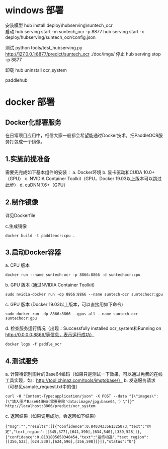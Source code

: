 
# windows 部署
安装模型
hub install deploy\hubserving\suntech_ocr\
启动
hub serving start -m suntech_ocr -p 8877
hub serving start -c deploy/hubserving/suntech_ocr/config.json

测试
python tools/test_hubserving.py http://127.0.0.1:8877/predict/suntech_ocr ./doc/imgs/
停止
hub serving stop -p 8877

卸载
hub uninstall ocr_system

paddlehub

# docker 部署

## Docker化部署服务
在日常项目应用中，相信大家一般都会希望能通过Docker技术，把PaddleOCR服务打包成一个镜像。


## 1.实施前提准备

需要先完成如下基本组件的安装：
a. Docker环境
b. 显卡驱动和CUDA 10.0+（GPU）
c. NVIDIA Container Toolkit（GPU，Docker 19.03以上版本可以跳过此步）
d. cuDNN 7.6+（GPU）

## 2.制作镜像
详见Dockerfile

c.生成镜像
```
docker build -t paddleocr:cpu . 
```

## 3.启动Docker容器
a. CPU 版本
```
docker run --name suntech-ocr -p 8866:8866 -d suntechocr:cpu
```
b. GPU 版本 (通过NVIDIA Container Toolkit)
```
sudo nvidia-docker run -dp 8866:8866 --name suntech-ocr suntechocr:gpu
```
c. GPU 版本 (Docker 19.03以上版本，可以直接用如下命令)
```
sudo docker run -dp 8866:8866 --gpus all --name suntech-ocr suntechocr:gpu
```
d. 检查服务运行情况（出现：Successfully installed ocr_system和Running on http://0.0.0.0:8866/等信息，表示运行成功）
```
docker logs -f paddle_ocr
```

## 4.测试服务
a. 计算待识别图片的Base64编码（如果只是测试一下效果，可以通过免费的在线工具实现，如：http://tool.chinaz.com/tools/imgtobase/）
b. 发送服务请求（可参见sample_request.txt中的值）
```
curl -H "Content-Type:application/json" -X POST --data "{\"images\": [\"填入图片Base64编码(需要删除'data:image/jpg;base64,'）\"]}" http://localhost:8866/predict/ocr_system
```
c. 返回结果（如果调用成功，会返回如下结果）
```
{"msg":"","results":[[{"confidence":0.8403433561325073,"text":"约定","text_region":[[345,377],[641,390],[634,540],[339,528]]},{"confidence":0.8131805658340454,"text":"最终相遇","text_region":[[356,532],[624,530],[624,596],[356,598]]}]],"status":"0"}
```
